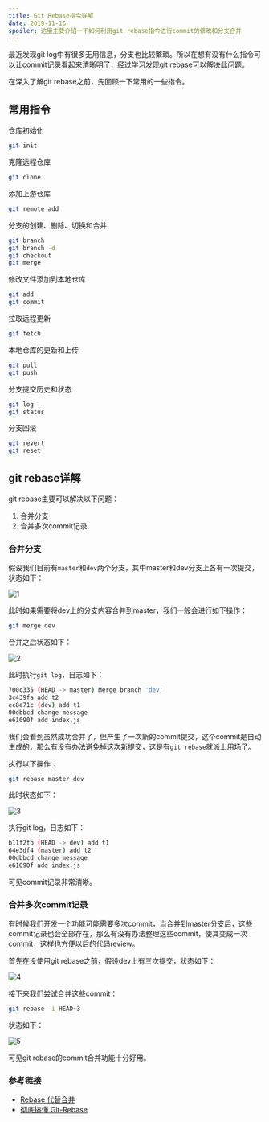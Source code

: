 ```yaml
---
title: Git Rebase指令详解
date: 2019-11-16
spoiler: 这里主要介绍一下如何利用git rebase指令进行commit的修改和分支合并
---
```


最近发现git log中有很多无用信息，分支也比较繁琐。所以在想有没有什么指令可以让commit记录看起来清晰明了，经过学习发现git rebase可以解决此问题。

在深入了解git rebase之前，先回顾一下常用的一些指令。

## 常用指令

仓库初始化

```bash
git init
```

克隆远程仓库

```bash
git clone
```

添加上游仓库

```bash
git remote add
```

分支的创建、删除、切换和合并

```bash
git branch
git branch -d
git checkout
git merge
```

修改文件添加到本地仓库

```bash
git add
git commit
```

拉取远程更新

```bash
git fetch
```

本地仓库的更新和上传

```bash
git pull
git push
```

分支提交历史和状态

```bash
git log
git status
```

分支回滚

```bash
git revert
git reset
```

## git rebase详解

git rebase主要可以解决以下问题：

1. 合并分支
2. 合并多次commit记录

### 合并分支

假设我们目前有`master`和`dev`两个分支，其中master和dev分支上各有一次提交，状态如下：

![1](./1.png)

此时如果需要将dev上的分支内容合并到master，我们一般会进行如下操作：

```bash
git merge dev
```

合并之后状态如下：

![2](./2.png)

此时执行`git log`，日志如下：

```bash
700c335 (HEAD -> master) Merge branch 'dev'
3c439fa add t2
ec8e71c (dev) add t1
00dbbcd change message
e61090f add index.js
```

我们会看到虽然成功合并了，但产生了一次新的commit提交，这个commit是自动生成的，那么有没有办法避免掉这次新提交，这是有`git rebase`就派上用场了。

执行以下操作：

```bash
git rebase master dev
```

此时状态如下：

![3](./3.png)

执行git log，日志如下：

```bash
b11f2fb (HEAD -> dev) add t1
64e3df4 (master) add t2
00dbbcd change message
e61090f add index.js
```

可见commit记录非常清晰。

### 合并多次commit记录

有时候我们开发一个功能可能需要多次commit，当合并到master分支后，这些commit记录也会全部存在，那么有没有办法整理这些commit，使其变成一次commit，这样也方便以后的代码review。

首先在没使用git rebase之前，假设dev上有三次提交，状态如下：

![4](./4.png)

接下来我们尝试合并这些commit：

```bash
git rebase -i HEAD~3
```

状态如下：

![5](./5.png)

可见git rebase的commit合并功能十分好用。

### 参考链接

- [Rebase 代替合并](https://www.git-tower.com/learn/git/ebook/cn/command-line/advanced-topics/rebase#start)
- [彻底搞懂 Git-Rebase](http://jartto.wang/2018/12/11/git-rebase/)
